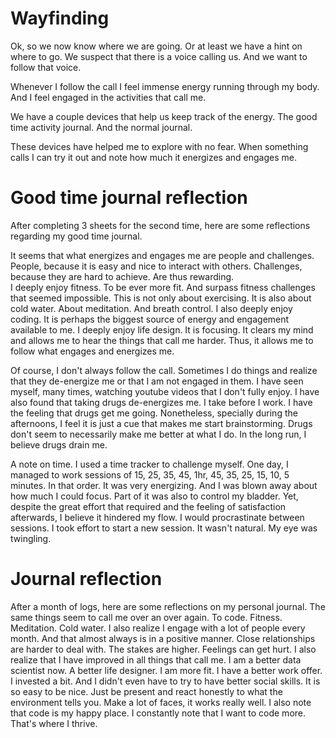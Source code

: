 # Wayfinding
Ok, so we now know where we are going. Or at least we have a hint on where to go. We suspect that there is a voice calling us. And we want to follow that voice.

Whenever I follow the call I feel immense energy running through my body. And I feel engaged in the activities that call me.

We have a couple devices that help us keep track of the energy. The good time activity journal. And the normal journal.

These devices have helped me to explore with no fear. When something calls I can try it out and note how much it energizes and engages me.

# Good time journal reflection
After completing 3 sheets for the second time, here are some reflections regarding my good time journal.

It seems that what energizes and engages me are people and challenges.
People, because it is easy and nice to interact with others.
Challenges, because they are hard to achieve. Are thus rewarding.  
I deeply enjoy fitness. To be ever more fit. And surpass fitness challenges that seemed impossible. This is not only about exercising. It is also about cold water. About meditation. And breath control.
I also deeply enjoy coding. It is perhaps the biggest source of energy and engagement available to me.
I deeply enjoy life design. It is focusing. It clears my mind and allows me to hear the things that call me harder. Thus, it allows me to follow what engages and energizes me.

Of course, I don't always follow the call.
Sometimes I do things and realize that they de-energize me or that I am not engaged in them.
I have seen myself, many times, watching youtube videos that I don't fully enjoy.
I have also found that taking drugs de-energizes me. I take before I work. I have the feeling that drugs get me going. Nonetheless, specially during the afternoons, I feel it is just a cue that makes me start brainstorming. Drugs don't seem to necessarily make me better at what I do. In the long run, I believe drugs drain me.

A note on time. I used a time tracker to challenge myself. One day, I managed to work sessions of 15, 25, 35, 45, 1hr, 45, 35, 25, 15, 10, 5 minutes. In that order. It was very energizing. And I was blown away about how much I could focus. Part of it was also to control my bladder. Yet, despite the great effort that required and the feeling of satisfaction afterwards, I believe it hindered my flow. I would procrastinate between sessions. I took effort to start a new session. It wasn't natural. My eye was twingling.

# Journal reflection
After a month of logs, here are some reflections on my personal journal.
The same things seem to call me over an over again.
To code. Fitness. Meditation. Cold water.
I also realize I engage with a lot of people every month. And that almost always is in a positive manner.
Close relationships are harder to deal with. The stakes are higher. Feelings can get hurt.
I also realize that I have improved in all things that call me.
I am a better data scientist now. A better life designer.
I am more fit. I have a better work offer.
I invested a bit.
And I didn't even have to try to have better social skills. It is so easy to be nice. Just be present and react honestly to what the environment tells you. Make a lot of faces, it works really well.
I also note that code is my happy place. I constantly note that I want to code more. That's where I thrive.
